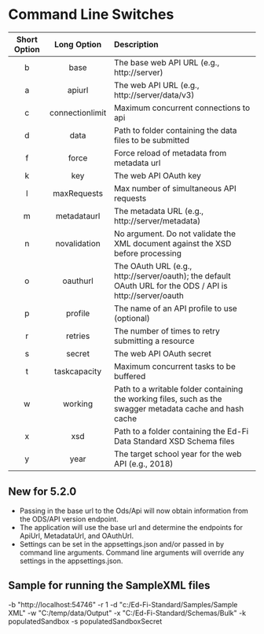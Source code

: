 ﻿# Command Line Switches

| Short Option |   Long Option    | Description                                                                                               |
|:------------:|:----------------:|:----------------------------------------------------------------------------------------------------------|
|      b       |      base        | The base web API URL (e.g., http://server)                                                                |
|      a       |      apiurl      | The web API URL (e.g., http://server/data/v3)                                                             |
|      c       | connectionlimit  | Maximum concurrent connections to api                                                                     |
|      d       |       data       | Path to folder containing the data files to be submitted                                                  |
|      f       |      force       | Force reload of metadata from metadata url                                                                |
|      k       |       key        | The web API OAuth key                                                                                     |
|      l       |   maxRequests    | Max number of simultaneous API requests                                                                   |
|      m       |   metadataurl    | The metadata URL (e.g., http://server/metadata)                                                           |
|      n       |   novalidation   | No argument. Do not validate the XML document against the XSD before processing                           |
|      o       |     oauthurl     | The OAuth URL (e.g., http://server/oauth); the default OAuth URL for the ODS / API is http://server/oauth |
|      p       |     profile      | The name of an API profile to use (optional)                                                              |
|      r       |     retries      | The number of times to retry submitting a resource                                                        |
|      s       |      secret      | The web API OAuth secret                                                                                  |
|      t       |   taskcapacity   | Maximum concurrent tasks to be buffered                                                                   |
|      w       |     working      | Path to a writable folder containing the working files, such as the swagger metadata cache and hash cache |
|      x       |       xsd        | Path to a folder containing the Ed-Fi Data Standard XSD Schema files                                      |
|      y       |       year       | The target school year for the web API (e.g., 2018)                                                       |

## New for 5.2.0
* Passing in the base url to the Ods/Api will now obtain information from the ODS/API version endpoint.
* The application will use the base url and determine the endpoints for ApiUrl, MetadataUrl, and OAuthUrl. 
* Settings can be set in the appsettings.json and/or passed in by command line arguments. Command line arguments will override any settings in the appsettings.json.

## Sample for running the SampleXML files
-b "http://localhost:54746" -r 1 -d "c:/Ed-Fi-Standard/Samples/Sample XML" -w "C:/temp/data/Output" -x "C:/Ed-Fi-Standard/Schemas/Bulk" -k populatedSandbox -s populatedSandboxSecret
